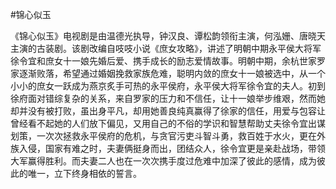 #锦心似玉

  《锦心似玉》电视剧是由温德光执导，钟汉良、谭松韵领衔主演，何泓姗、唐晓天主演的古装剧。该剧改编自吱吱小说《庶女攻略》，讲述了明朝中期永平侯大将军徐令宜和庶女十一娘先婚后爱、携手成长的励志爱情故事。明朝中期，余杭世家罗家逐渐败落，希望通过婚姻挽救家族危难，聪明内敛的庶女十一娘被选中，从一个小小的庶女一跃成为燕京炙手可热的永平侯府，永平侯大将军徐令宜的夫人。初到徐府面对错综复杂的关系，来自罗家的压力和不信任，让十一娘举步维艰，然而她却并没有被打败，虽出身平凡，却用她善良纯真赢得了徐家的信任，用爱与包容让曾经看不起她的人们放下偏见，又用自己的不俗的学识和智慧帮助丈夫徐令宜出谋划策，一次次拯救永平侯府的危机，与贪官污吏斗智斗勇，救百姓于水火，更在外族入侵，国家有难之时，夫妻俩挺身而出，团结众人，徐令宜更是亲赴战场，带领大军赢得胜利。而夫妻二人也在一次次携手度过危难中加深了彼此的感情，成为彼此的唯一，立下终身相依的誓言。
